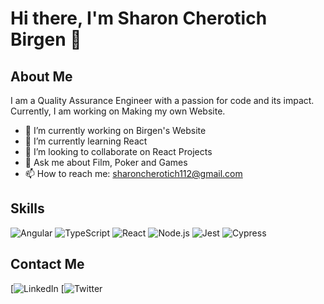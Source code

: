 # Hi there, I'm Sharon Cherotich Birgen 👋


## About Me
I am a Quality Assurance Engineer with a passion for code and its impact. Currently, I am working on Making my own Website. 

- 🔭 I’m currently working on Birgen's Website
- 🌱 I’m currently learning React
- 👯 I’m looking to collaborate on React Projects
- 💬 Ask me about Film, Poker and Games
- 📫 How to reach me: sharoncherotich112@gmail.com

## Skills
![Angular](https://img.shields.io/badge/Angular-DD0031?style=for-the-badge&logo=angular&logoColor=white)
![TypeScript](https://img.shields.io/badge/TypeScript-007ACC?style=for-the-badge&logo=typescript&logoColor=white)
![React](https://img.shields.io/badge/React-20232A?style=for-the-badge&logo=react&logoColor=61DAFB)
![Node.js](https://img.shields.io/badge/Node.js-339933?style=for-the-badge&logo=nodedotjs&logoColor=white)
![Jest](https://img.shields.io/badge/Jest-C21325?style=for-the-badge&logo=jest&logoColor=white)
![Cypress](https://img.shields.io/badge/Cypress-17202C?style=for-the-badge&logo=cypress&logoColor=white)



## Contact Me
[![LinkedIn](https://www.linkedin.com/in/sharon-birgen-0341732ab/)
[![Twitter](https://x.com/Sharonbirgen2)

<!-- Add any other contact methods -->
